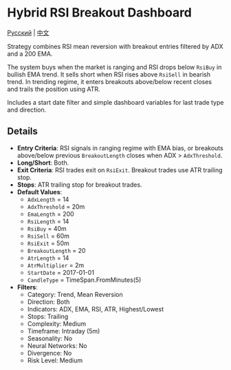 # Hybrid RSI Breakout Dashboard
[Русский](README_ru.md) | [中文](README_cn.md)

Strategy combines RSI mean reversion with breakout entries filtered by ADX and a 200 EMA.

The system buys when the market is ranging and RSI drops below `RsiBuy` in bullish EMA trend. It sells short when RSI rises above `RsiSell` in bearish trend. In trending regime, it enters breakouts above/below recent closes and trails the position using ATR.

Includes a start date filter and simple dashboard variables for last trade type and direction.

## Details

- **Entry Criteria**: RSI signals in ranging regime with EMA bias, or breakouts above/below previous `BreakoutLength` closes when ADX > `AdxThreshold`.
- **Long/Short**: Both.
- **Exit Criteria**: RSI trades exit on `RsiExit`. Breakout trades use ATR trailing stop.
- **Stops**: ATR trailing stop for breakout trades.
- **Default Values**:
  - `AdxLength` = 14
  - `AdxThreshold` = 20m
  - `EmaLength` = 200
  - `RsiLength` = 14
  - `RsiBuy` = 40m
  - `RsiSell` = 60m
  - `RsiExit` = 50m
  - `BreakoutLength` = 20
  - `AtrLength` = 14
  - `AtrMultiplier` = 2m
  - `StartDate` = 2017-01-01
  - `CandleType` = TimeSpan.FromMinutes(5)
- **Filters**:
  - Category: Trend, Mean Reversion
  - Direction: Both
  - Indicators: ADX, EMA, RSI, ATR, Highest/Lowest
  - Stops: Trailing
  - Complexity: Medium
  - Timeframe: Intraday (5m)
  - Seasonality: No
  - Neural Networks: No
  - Divergence: No
  - Risk Level: Medium
